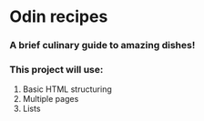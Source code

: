 # Odin recipes

### A brief culinary guide to amazing dishes!

### This project will use:

1. Basic HTML structuring
1. Multiple pages
1. Lists
